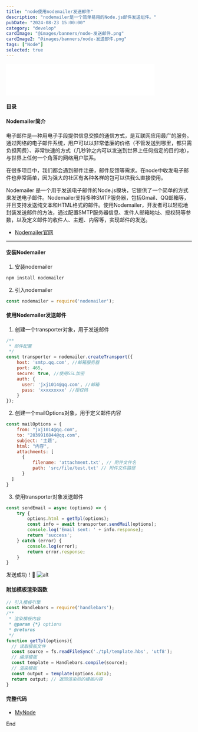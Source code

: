 ```yaml
---
title: "node使用nodemailer发送邮件"
description: "nodemailer是一个简单易用的Node.js邮件发送组件。"
pubDate: "2024-08-23 15:00:00"
category: "develop"
cardImage: "@images/banners/node-发送邮件.png"
cardImage2: "@images/banners/node-发送邮件.png"
tags: ["Node"]
selected: true
---
```

<iframe frameborder="no" border="0" marginwidth="0" marginheight="0" width=80% height=86 src="//music.163.com/outchain/player?type=2&id=1435253178&auto=1&height=66"></iframe>

#### 目录

#### ‌Nodemailer简介
电子邮件是—种用电子手段提供信息交换的通信方式，是互联网应用最广的服务。通过网络的电子邮件系统，用户可以以非常低廉的价格（不管发送到哪里，都只需负担网费）、非常快速的方式（几秒钟之内可以发送到世界上任何指定的目的地），与世界上任何一个角落的网络用户联系。

在很多项目中，我们都会遇到邮件注册，邮件反馈等需求。在node中收发电子邮件也非常简单，因为强大的社区有各种各样的包可以供我么直接使用。

‌Nodemailer‌ 是一个用于发送电子邮件的Node.js模块，它提供了一个简单的方式来发送电子邮件。Nodemailer支持多种SMTP服务器，包括Gmail、QQ邮箱等，并且支持发送纯文本和HTML格式的邮件。使用Nodemailer，开发者可以轻松地封装发送邮件的方法，通过配置SMTP服务器信息、发件人邮箱地址、授权码等参数，以及定义邮件的收件人、主题、内容等，实现邮件的发送。

- [‌Nodemailer‌官网](https://www.nodemailer.com/)

-- -
#### 安装Nodemailer
1. 安装nodemailer
```bash
npm install nodemailer
```
2. 引入nodemailer
```javascript
const nodemailer = require('nodemailer');
```

#### 使用Nodemailer发送邮件
1. 创建一个transporter对象，用于发送邮件
```javascript
/**
 * 邮件配置
 */
const transporter = nodemailer.createTransport({
    host: 'smtp.qq.com', //邮箱服务器
    port: 465,
    secure: true, //使用SSL加密
    auth: {
      user: 'jxj1014@qq.com', //邮箱
      pass: 'xxxxxxxxx' //授权码
    }
});
```
2. 创建一个mailOptions对象，用于定义邮件内容
```javascript
const mailOptions = {
    from: "jxj1014@qq.com",
    to: "2039916844@qq.com",
    subject: '主题',
    html: "内容",
    attachments: [
      {
          filename: 'attachment.txt', // 附件文件名
          path: 'src/file/test.txt' // 附件文件路径
      }
  ]
}
```
3. 使用transporter对象发送邮件
```javascript
const sendEmail = async (options) => {
    try {
        options.html = getTpl(options);
        const info = await transporter.sendMail(options);
        console.log('Email sent: ' + info.response);
        return 'success';
    } catch (error) {
        console.log(error);
        return error.response;
    }
}

```
发送成功！🎉
![alt](@images/postsimg/nodemail.png)

#### 附加模板渲染函数
```javascript
// 引入模板引擎
const Handlebars = require('handlebars');
/**
 * 渲染模板内容
 * @param {*} options 
 * @returns 
 */
function getTpl(options){
  // 读取模板文件
  const source = fs.readFileSync('./tpl/template.hbs', 'utf8');
  // 编译模板
  const template = Handlebars.compile(source);
  // 渲染模板
  const output = template(options.data);
  return output; // 返回渲染后的模板内容
}
```

#### 完整代码
- [MyNode](https://github.com/ycy1/myNode)


End

